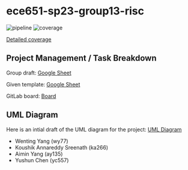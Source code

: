 # ece651-sp23-group13-risc

![pipeline](https://gitlab.oit.duke.edu/yc557/ece651-sp23-group13-risc/badges/main/pipeline.svg)
![coverage](https://gitlab.oit.duke.edu/yc557/ece651-sp23-group13-risc/badges/main/coverage.svg?job=test)

[Detailed coverage](https://yc557.pages.oit.duke.edu/PROJECT/dashboard.html)

## Project Management / Task Breakdown

Group draft: [Google Sheet](https://docs.google.com/spreadsheets/d/16xOkD3LADTxXVlDQQskP6GXHTisLs_BV8FibdgjboJo/edit?usp=sharing)

Given template: [Google Sheet](https://docs.google.com/spreadsheets/d/1j07eeVY3RP6ts_Kf55gwvOd1wO83-88tIpo4p5udBGM/edit#gid=0)

GitLab board: [Board](https://gitlab.oit.duke.edu/yc557/ece651-sp23-group13-risc/-/boards)


## UML Diagram

Here is an intial draft of the UML diagram for the project: [UML Diagram](https://drive.google.com/file/d/1JpOCZlAWN01cRub0nu00rUbWBVIAo0vw/view?usp=sharing)

- Wenting Yang (wy77)
- Koushik Annareddy Sreenath (ka266)
- Aimin Yang (ay135)
- Yushun Chen (yc557)
